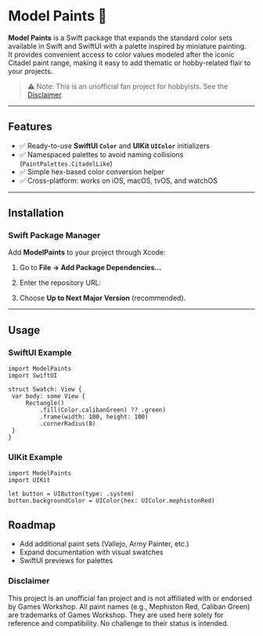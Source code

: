 # Model Paints 🎨

**Model Paints** is a Swift package that expands the standard color sets available in Swift and SwiftUI with a palette inspired by miniature painting.  
It provides convenient access to color values modeled after the iconic Citadel paint range, making it easy to add thematic or hobby-related flair to your projects.

> ⚠️ Note: This is an unofficial fan project for hobbyists. See the [Disclaimer](#disclaimer).

---

## Features
- ✅ Ready-to-use **SwiftUI `Color`** and **UIKit `UIColor`** initializers  
- ✅ Namespaced palettes to avoid naming collisions (`PaintPalettes.CitadelLike`)  
- ✅ Simple hex-based color conversion helper  
- ✅ Cross-platform: works on iOS, macOS, tvOS, and watchOS  

---

## Installation

### Swift Package Manager
Add **ModelPaints** to your project through Xcode:

1. Go to **File → Add Package Dependencies…**  
2. Enter the repository URL:  


3. Choose **Up to Next Major Version** (recommended).

---

## Usage

### SwiftUI Example
```
import ModelPaints
import SwiftUI

struct Swatch: View {
 var body: some View {
     Rectangle()
         .fill(Color.calibanGreen) ?? .green)
         .frame(width: 100, height: 100)
         .cornerRadius(8)
 }
}
```

### UIKit Example
```
import ModelPaints
import UIKit

let button = UIButton(type: .system)
button.backgroundColor = UIColor(hex: UIColor.mephistonRed)
```

## Roadmap
- Add additional paint sets (Vallejo, Army Painter, etc.)
- Expand documentation with visual swatches
- SwiftUI previews for palettes

### Disclaimer
This project is an unofficial fan project and is not affiliated with or endorsed by Games Workshop.
All paint names (e.g., Mephiston Red, Caliban Green) are trademarks of Games Workshop.
They are used here solely for reference and compatibility. No challenge to their status is intended.
